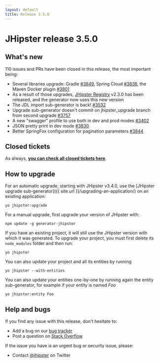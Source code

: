 ```yaml
---
layout: default
title: Release 3.5.0
---
```


JHipster release 3.5.0
==================

What's new
----------

110 issues and PRs have been closed in this release, the most important being:

- Several libraries upgrade: Gradle [#3849](https://github.com/jhipster/generator-jhipster/pull/3849), Spring Cloud [#3836](https://github.com/jhipster/generator-jhipster/pull/3836), the Maven Docker plugin [#3801](https://github.com/jhipster/generator-jhipster/pull/3801)
- As a result of those upgrades, [JHipster Registry](https://github.com/jhipster/jhipster-registry) v2.3.0 has been released, and the generator now uses this new version
- The JDL import sub-generator is back! [#3532](https://github.com/jhipster/generator-jhipster/issues/3532)
- Upgrade sub-generator doesn't commit on jhipster_upgrade branch from second upgrade [#3757](https://github.com/jhipster/generator-jhipster/issues/3757)
- A new "swagger" profile to use both in dev and prod modes [#3402](https://github.com/jhipster/generator-jhipster/issues/3402)
- JSON pretty print in dev mode [#3830](https://github.com/jhipster/generator-jhipster/issues/3830)
- Better SpringFox configuration for pagination parameters [#3844](https://github.com/jhipster/generator-jhipster/pull/3844)

Closed tickets
------------
As always, __[you can check all closed tickets here](https://github.com/jhipster/generator-jhipster/issues?q=milestone%3A3.5.0+is%3Aclosed)__.

How to upgrade
------------

For an automatic upgrade, starting with JHipster v3.4.0, use the [JHipster upgrade sub-generator]({{ site.url }}/upgrading-an-application/) on an existing application:

```
yo jhipster:upgrade
```

For a manual upgrade, first upgrade your version of JHipster with:

```
npm update -g generator-jhipster
```

If you have an existing project, it will still use the JHipster version with which it was generated.
To upgrade your project, you must first delete its `node_modules` folder and then run:

```
yo jhipster
```

You can also update your project and all its entities by running

```
yo jhipster --with-entities
```

You can also update your entities one-by-one by running again the entity sub-generator, for example if your entity is named _Foo_

```
yo jhipster:entity Foo
```

Help and bugs
--------------

If you find any issue with this release, don't hesitate to:

- Add a bug on our [bug tracker](https://github.com/jhipster/generator-jhipster/issues?state=open)
- Post a question on [Stack Overflow](http://stackoverflow.com/tags/jhipster/info)

If the issue you have is an urgent bug or security issue, please:

- Contact [@jhipster](https://twitter.com/jhipster) on Twitter
